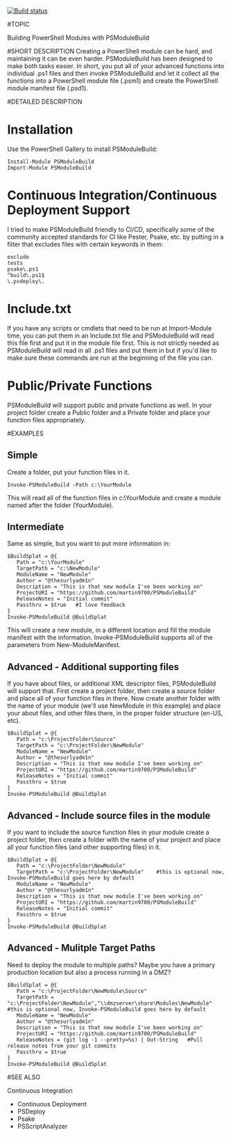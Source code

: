 [![Build status](https://ci.appveyor.com/api/projects/status/7w0yl0tn1ut71cek?svg=true)](https://ci.appveyor.com/project/MartinPugh/psmodulebuild)

#TOPIC

Building PowerShell Modules with PSModuleBuild

#SHORT DESCRIPTION
Creating a PowerShell module can be hard, and maintaining it can be even harder.  PSModuleBuild has been designed to make both tasks easier.  In short, you put all of your advanced functions into individual .ps1 files and then invoke PSModuleBuild and let it collect all the functions into a PowerShell module file (.psm1) and create the PowerShell module manifest file (.psd1).
	
#DETAILED DESCRIPTION
	
Installation
============
Use the PowerShell Gallery to install PSModuleBuild:
	
	Install-Module PSModuleBuild
	Import-Module PSModuleBuild
	
	
Continuous Integration/Continuous Deployment Support
====================================================
I tried to make PSModuleBuild friendly to CI/CD, specifically some of the community accepted standards for CI like Pester, Psake, etc. by putting in a filter that excludes files with certain keywords in them:
	
	exclude
	tests
	psake\.ps1
	^build\.ps1$
	\.psdeploy\.
	
	
Include.txt
===========
If you have any scripts or cmdlets that need to be run at Import-Module time, you can put them in an Include.txt file and PSModuleBuild will read this file first and put it in the module file first.  This is not strictly needed as PSModuleBuild will read in all .ps1 files and put them in but if you'd like to make sure these commands are run at the beginning of the file you can.
	
Public/Private Functions
========================
PSModuleBuild will support public and private functions as well.  In your project folder create a Public folder and a Private folder and place your function files appropriately.  
	

#EXAMPLES

Simple
------
Create a folder, put your function files in it.
	
	Invoke-PSModuleBuild -Path c:\YourModule
	
This will read all of the function files in c:\YourModule and create a module named after the folder (YourModule).
	
Intermediate
------------
Same as simple, but you want to put more information in:
	
	$BuildSplat = @{
	   Path = "c:\YourModule"   
	   TargetPath = "c:\NewModule"
	   ModuleName = "NewModule"
	   Author = "@thesurlyadm1n"
	   Description = "This is that new module I've been working on"
	   ProjectURI = "https://github.com/martin9700/PSModuleBuild"
	   ReleaseNotes = "Initial commit"
	   Passthru = $true   #I love feedback
	}
	Invoke-PSModuleBuild @BuildSplat
	
This will create a new module, in a different location and fill the module manifest with the information.  Invoke-PSModuleBuild	supports all of the parameters from New-ModuleManifest.
	
	
Advanced - Additional supporting files
--------------------------------------
If you have about files, or additional XML descriptor files, PSModuleBuild will support that.  First create a project folder, then create a source folder and place all of your function files in there.  Now create another folder with the name of your module (we'll use NewModule in this example) and place your about files, and other files there, in the proper folder structure (en-US, etc).
	
	$BuildSplat = @{
	   Path = "c:\ProjectFolder\Source"   
	   TargetPath = "c:\ProjectFolder\NewModule"
	   ModuleName = "NewModule"
	   Author = "@thesurlyadm1n"
	   Description = "This is that new module I've been working on"
	   ProjectURI = "https://github.com/martin9700/PSModuleBuild"
	   ReleaseNotes = "Initial commit"
	   Passthru = $true
	}
	Invoke-PSModuleBuild @BuildSplat
	
	
Advanced - Include source files in the module
---------------------------------------------
If you want to include the source function files in your module create a project folder, then create a folder with the name of your project and place all your function files (and other supporting files) in it.
	
	$BuildSplat = @{
	   Path = "c:\ProjectFolder\NewModule"   
	   TargetPath = "c:\ProjectFolder\NewModule"    #this is optional now, Invoke-PSModuleBuild goes here by default
	   ModuleName = "NewModule"
	   Author = "@thesurlyadm1n"
	   Description = "This is that new module I've been working on"
	   ProjectURI = "https://github.com/martin9700/PSModuleBuild"
	   ReleaseNotes = "Initial commit"
	   Passthru = $true
	}
	Invoke-PSModuleBuild @BuildSplat
	
	
Advanced - Mulitple Target Paths
--------------------------------
Need to deploy the module to multiple paths?  Maybe you have a primary production location but also a process running in a DMZ?
	
	$BuildSplat = @{
	   Path = "c:\ProjectFolder\NewModule\Source"   
	   TargetPath = "c:\ProjectFolder\NewModule","\\dmzserver\share\Modules\NewModule"    #this is optional now, Invoke-PSModuleBuild goes here by default
	   ModuleName = "NewModule"
	   Author = "@thesurlyadm1n"
	   Description = "This is that new module I've been working on"
	   ProjectURI = "https://github.com/martin9700/PSModuleBuild"
	   ReleaseNotes = (git log -1 --pretty=%s) | Out-String   #Pull release notes from your git commits
	   Passthru = $true
	}
	Invoke-PSModuleBuild @BuildSplat


#SEE ALSO

Continuous Integration
- Continuous Deployment
- PSDeploy
- Psake
- PSScriptAnalyzer
	
